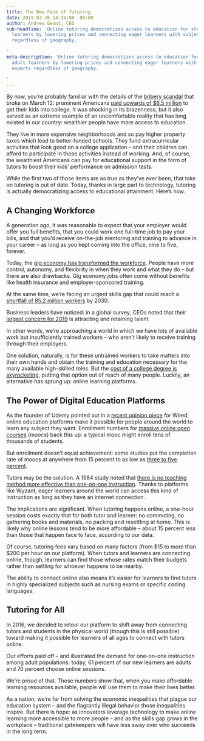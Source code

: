 ```yaml
---
title: The New Face of Tutoring
date: 2019-03-26 14:34:00 -05:00
author: Andrew Geant, CEO
sub-headline: 'Online tutoring democratizes access to education for students and adult
  learners by lowering prices and connecting eager learners with subject-area experts
  regardless of geography.

'
meta-description: 'Online tutoring democratizes access to education for students and
  adult learners by lowering prices and connecting eager learners with subject-area
  experts regardless of geography.

'
---
```


By now, you’re probably familiar with the details of the [bribery scandal](https://www.nytimes.com/2019/03/12/us/college-admissions-cheating-scandal.html) that broke on March 12: prominent Americans [paid upwards of $6.5 million](https://www.latimes.com/local/lanow/la-me-college-admissions-bribe-fixer-20190324-story.html) to get their kids into college. It was shocking in its brazenness, but it also served as an extreme example of an uncomfortable reality that has long existed in our country: wealthier people have more access to education.

They live in more expensive neighborhoods and so pay higher property taxes which lead to better-funded schools. They fund extracurricular activities that look good on a college application – and their children can afford to participate in those activities instead of working. And, of course, the wealthiest Americans can pay for educational support in the form of tutors to boost their kids’ performance on admission tests.

While the first two of those items are as true as they’ve ever been, that take on tutoring is out of date. Today, thanks in large part to technology, tutoring is actually democratizing access to educational attainment. Here’s how.

## A Changing Workforce

A generation ago, it was reasonable to expect that your employer would offer you full benefits, that you could work one full-time job to pay your bills, and that you’d receive on-the-job mentoring and training to advance in your career – as long as you kept coming into the office, nine to five, forever.

Today, the [gig economy has transformed the workforce](https://money.cnn.com/2017/05/24/news/economy/gig-economy-intuit/index.html). People have more control, autonomy, and flexibility in when they work and what they do – but there are also drawbacks. Gig economy jobs often come without benefits like health insurance and employer-sponsored training.

At the same time, we’re facing an urgent skills gap that could reach a [shortfall of 85.2 million workers](https://dsqapj1lakrkc.cloudfront.net/media/sidebar_downloads/FOWTalentCrunchFinal_Spring2018.pdf) by 2030. 

Business leaders have noticed: in a global survey, CEOs noted that their [largest concern for 2019](https://www.conference-board.org/press/pressdetail.cfm?pressid=7650) is attracting and retaining talent.

In other words, we’re approaching a world in which we have lots of available work but insufficiently trained workers – who aren’t likely to receive training through their employers. 

One solution, naturally, is for these untrained workers to take matters into their own hands and obtain the training and education necessary for the many available high-skilled roles. But the [cost of a college degree is skyrocketing](https://www.valuepenguin.com/student-loans/average-cost-of-college), putting that option out of reach of many people. Luckily, an alternative has sprung up: online learning platforms.

## The Power of Digital Education Platforms

As the founder of Udemy pointed out in a [recent opinion piece](https://www.wired.com/story/the-deeper-education-issue-under-the-college-bribery-scandal/) for Wired, online education platforms make it possible for people around the world to learn any subject they want. Enrollment numbers for [massive online open courses](https://en.wikipedia.org/wiki/Massive_open_online_course) (moocs) back this up: a typical mooc might enroll tens of thousands of students.

But enrollment doesn’t equal achievement: some studies put the completion rate of moocs at anywhere from 15 percent to as low as [three to five percent](https://en.wikipedia.org/wiki/Massive_open_online_course#Completion_rates).

Tutors may be the solution. A 1984 study noted that [there is no teaching method more effective than one-on-one instruction](http://web.mit.edu/5.95/readings/bloom-two-sigma.pdf). Thanks to platforms like Wyzant, eager learners around the world can access this kind of instruction as long as they have an internet connection.

The implications are significant. When tutoring happens online, a one-hour session costs exactly that for both tutor and learner: no commuting, no gathering books and materials, no packing and resettling at home. This is likely why online lessons tend to be more affordable – about 15 percent less than those that happen face to face, according to our data.

Of course, tutoring fees vary based on many factors (from $15 to more than $200 per hour on our platform). When tutors and learners are connecting online, though, learners can find those whose rates match their budgets rather than settling for whoever happens to be nearby.

The ability to connect online also means it’s easier for learners to find tutors in highly specialized subjects such as nursing exams or specific coding languages.

## Tutoring for All

In 2016, we decided to retool our platform to shift away from connecting tutors and students in the physical world (though this is still possible) toward making it possible for learners of all ages to connect with tutors online.

Our efforts paid off – and illustrated the demand for one-on-one instruction among adult populations: today, 61 percent of our new learners are adults and 70 percent choose online sessions.

We’re proud of that. Those numbers show that, when you make affordable learning resources available, people will use them to make their lives better.

As a nation, we’re far from solving the economic inequalities that plague our education system – and the flagrantly illegal behavior those inequalities inspire. But there is hope: as innovators leverage technology to make online learning more accessible to more people – and as the skills gap grows in the workplace – traditional gatekeepers will have less sway over who succeeds in the long term.
